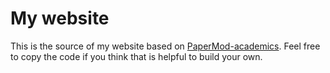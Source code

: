 # My website

This is the source of my website based on [PaperMod-academics](https://github.com/shinying/hugo-PaperMod-academics). 
Feel free to copy the code if you think that is helpful to build your own.
